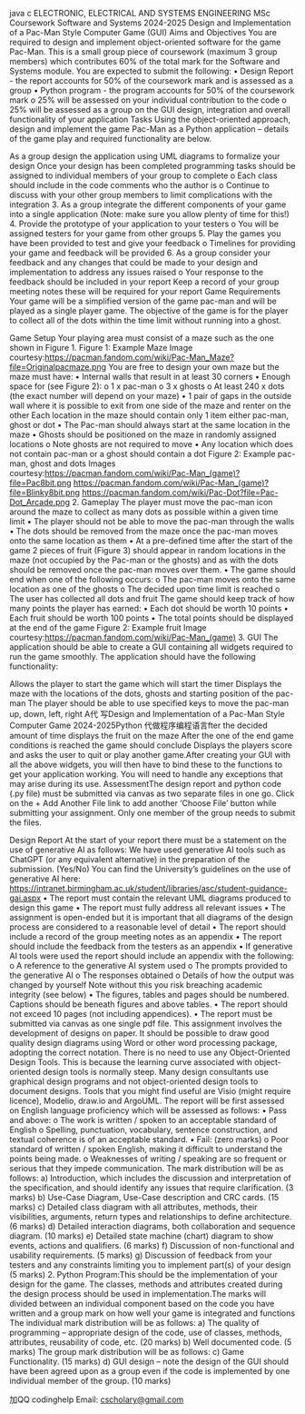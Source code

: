 java c ELECTRONIC, ELECTRICAL AND SYSTEMS ENGINEERING MSc Coursework Software and Systems 2024-2025 Design and Implementation of a Pac-Man Style Computer Game (GUI) Aims and Objectives You are required to design and implement object-oriented software for the game Pac-Man. This is a small group piece of coursework (maximum 3 group members) which contributes 60% of the total mark for the Software and Systems module. You are expected to submit the following: • Design Report - the report accounts for 50% of the coursework mark and is assessed as a group • Python program - the program accounts for 50% of the coursework mark o 25% will be assessed on your individual contribution to the code o 25% will be assessed as a group on the GUI design, integration and overall functionality of your application Tasks Using the object-oriented approach, design and implement the game Pac-Man as a Python application – details of the game play and required functionality are below.

As a group design the application using UML diagrams to formalize your design
 Once      your      design      has      been      completed      programming      tasks      should      be   assigned to individual members of your group to   complete
o Each class should include in the code comments who the author is o Continue to discuss with your other group members to limit complications with the integration 3. As a group integrate the different components of your game into a single application (Note: make sure you allow plenty of time for this!) 4. Provide the prototype of your application to your testers o You will be assigned testers for your game from other groups 5. Play the games you have been provided to test and give your feedback o Timelines for providing your game and feedback will be provided 6. As a group consider your feedback and any changes that could be made to your design and implementation to address any issues raised o Your response to the feedback should be included in your report Keep a record of your group meeting notes these will be required for your report Game Requirements Your game will be a simplified version of the game pac-man and will be played as a single player game. The objective of the game is for the player to collect all of the dots within the time limit without running into a ghost.

 Game   Setup
Your playing area must consist of a maze such as the one shown in Figure 1. Figure 1: Example Maze Image courtesy:https://pacman.fandom.com/wiki/Pac-Man_Maze?file=Originalpacmaze.png You are free to design your own maze but the maze must have: • Internal walls that result in at least 30 corners • Enough space for (see Figure 2): o 1 x pac-man o 3 x ghosts o At least 240 x dots (the exact number will depend on your maze) • 1 pair of gaps in the outside wall where it is possible to exit from one side of the maze and renter on the other Each location in the maze should contain only 1 item either pac-man, ghost or dot • The Pac-man should always start at the same location in the maze • Ghosts should be positioned on the maze in randomly assigned locations o Note ghosts are not required to move • Any location which does not contain pac-man or a ghost should contain a dot Figure 2: Example pac-man, ghost and dots Images courtesy:https://pacman.fandom.com/wiki/Pac-Man_(game)?file=Pac8bit.png https://pacman.fandom.com/wiki/Pac-Man_(game)?file=Blinky8bit.png https://pacman.fandom.com/wiki/Pac-Dot?file=Pac-Dot_Arcade.png 2. Gameplay The player must move the pac-man icon around the maze to collect as many dots as possible within a given time limit • The player should not be able to move the pac-man through the walls • The dots should be removed from the maze once the pac-man moves onto the same location as them • At a pre-defined time after the start of the game 2 pieces of fruit (Figure 3) should appear in random locations in the maze (not occupied by the Pac-man or the ghosts) and as with the dots should be removed once the pac-man moves over them. • The game should end when one of the following occurs: o The pac-man moves onto the same location as one of the ghosts o The decided upon time limit is reached o The user has collected all dots and fruit The game should keep track of how many points the player has earned: • Each dot should be worth 10 points • Each fruit should be worth 100 points • The total points should be displayed at the end of the game Figure 2: Example fruit Image courtesy:https://pacman.fandom.com/wiki/Pac-Man_(game) 3. GUI The application should be able to create a GUI containing all widgets required to run the game smoothly. The application should have the following functionality:

Allows the player to start the game which will start the timer
 Displays the maze   with the locations of   the   dots,   ghosts   and starting position   of   the   pac-man
 The player should be able to use specified keys to   move   the pac-man   up,   down, left,   right
A代 写Design and Implementation of a Pac-Man Style Computer Game 2024-2025Python 代做程序编程语言fter the decided amount of time displays the fruit on the maze
After the one of the end game conditions is reached the game should conclude
  Displays the players score and asks the   user to   quit or   play another   game.After creating your GUI with all the above   widgets,   you   will   then   have   to   bind   these   to   the functions to get your application working.   You   will   need   to   handle   any   exceptions   that may arise   during   its   use.
AssessmentThe design report and python code (.py file) must be submitted via canvas as two separate files in one go. Click on the + Add Another File link to add another ‘Choose File’ button while submitting your assignment. Only one member of the group needs to submit the files.

Design Report At the start of your report there must be a statement on the use of generative AI as follows: We have used generative AI tools such as ChatGPT (or any equivalent alternative) in the preparation of the submission. (Yes/No) You can find the University’s guidelines on the use of generative AI here: https://intranet.birmingham.ac.uk/student/libraries/asc/student-guidance-gai.aspx • The report must contain the relevant UML diagrams produced to design this game • The report must fully address all relevant issues • The assignment is open-ended but it is important that all diagrams of the design process are considered to a reasonable level of detail • The report should include a record of the group meeting notes as an appendix • The report should include the feedback from the testers as an appendix • If generative AI tools were used the report should include an appendix with the following: o A reference to the generative AI system used o The prompts provided to the generative AI o The responses obtained o Details of how the output was changed by yourself Note without this you risk breaching academic integrity (see below) • The figures, tables and pages should be numbered. Captions should be beneath figures and above tables. • The report should not exceed 10 pages (not including appendices). • The report must be submitted via canvas as one single pdf file.
This assignment involves the development of designs on paper. It should be possible to draw good quality design diagrams using Word or other word processing package, adopting the correct notation. There is no need to use any Object-Oriented Design Tools. This is because the learning curve associated with object-oriented design tools is normally steep. Many design consultants use graphical design programs and not object-oriented design tools to document designs. Tools that you might find useful are Visio (might require licence), Modelio, draw.io and ArgoUML. The report will be first assessed on English language proficiency which will be assessed as follows: • Pass and above: o The work is written / spoken to an acceptable standard of English o Spelling, punctuation, vocabulary, sentence construction, and textual coherence is of an acceptable standard. • Fail: (zero marks) o Poor standard of written / spoken English, making it difficult to understand the points being made. o Weaknesses of writing / speaking are so frequent or serious that they impede communication. The mark distribution will be as follows: a) Introduction, which includes the discussion and interpretation of the specification, and should identify any issues that require clarification. (3 marks) b) Use-Case Diagram, Use-Case description and CRC cards. (15 marks) c) Detailed class diagram with all attributes, methods, their visibilities, arguments, return types and relationships to define architecture. (6 marks) d) Detailed interaction diagrams, both collaboration and sequence diagram. (10 marks) e) Detailed state machine (chart) diagram to show events, actions and qualifiers. (6 marks) f) Discussion of non-functional and usability requirements. (5 marks) g) Discussion of feedback from your testers and any constraints limiting you to implement part(s) of your design (5 marks) 2. Python Program:This should be the implementation of your design for the game. The classes, methods and attributes created during the design process should be used in implementation.The marks will divided between an individual component based on the code you have written and a group mark on how well your game is integrated and functions The individual mark distribution will be as follows: a) The quality of programming – appropriate design of the code, use of classes, methods, attributes, reusability of code, etc. (20 marks) b) Well documented code. (5 marks) The group mark distribution will be as follows: c) Game Functionality. (15 marks) d) GUI design – note the design of the GUI should have been agreed upon as a group even if the code is implemented by one individual member of the group. (10 marks)

   加QQ codinghelp Email: cscholary@gmail.com
